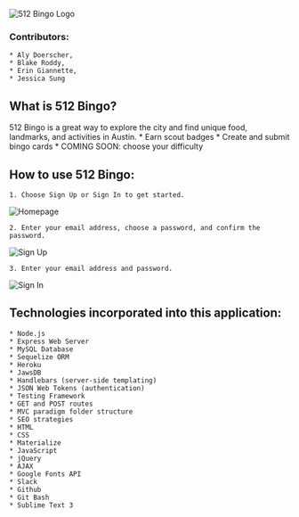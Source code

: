 ![512 Bingo Logo](https://cloud.githubusercontent.com/assets/18690072/20717314/b969dd64-b61a-11e6-8227-77fbba6cddda.png)

### Contributors: 
	* Aly Doerscher,
	* Blake Roddy,
	* Erin Giannette,
	* Jessica Sung


## What is 512 Bingo?

512 Bingo is a great way to explore the city and find unique food, landmarks, and activities in Austin. 
	* Earn scout badges 
	* Create and submit bingo cards
	* COMING SOON: choose your difficulty


## How to use 512 Bingo:
	1. Choose Sign Up or Sign In to get started.
![Homepage](https://cloud.githubusercontent.com/assets/18690072/20720802/36e840e0-b626-11e6-83aa-254b001bc0a4.png)

	2. Enter your email address, choose a password, and confirm the password.
![Sign Up](https://cloud.githubusercontent.com/assets/18690072/20720819/46293046-b626-11e6-9266-9b500b87103c.png)

	3. Enter your email address and password.
![Sign In](https://cloud.githubusercontent.com/assets/18690072/20720837/5b9ede6c-b626-11e6-8bac-6727232309f7.png)


## Technologies incorporated into this application:
	* Node.js
	* Express Web Server
	* MySQL Database
	* Sequelize ORM
	* Heroku
	* JawsDB
	* Handlebars (server-side templating)
	* JSON Web Tokens (authentication)
	* Testing Framework 
	* GET and POST routes
	* MVC paradigm folder structure
	* SEO strategies
	* HTML
	* CSS
	* Materialize
	* JavaScript
	* jQuery
	* AJAX
	* Google Fonts API
	* Slack
	* Github
	* Git Bash
	* Sublime Text 3